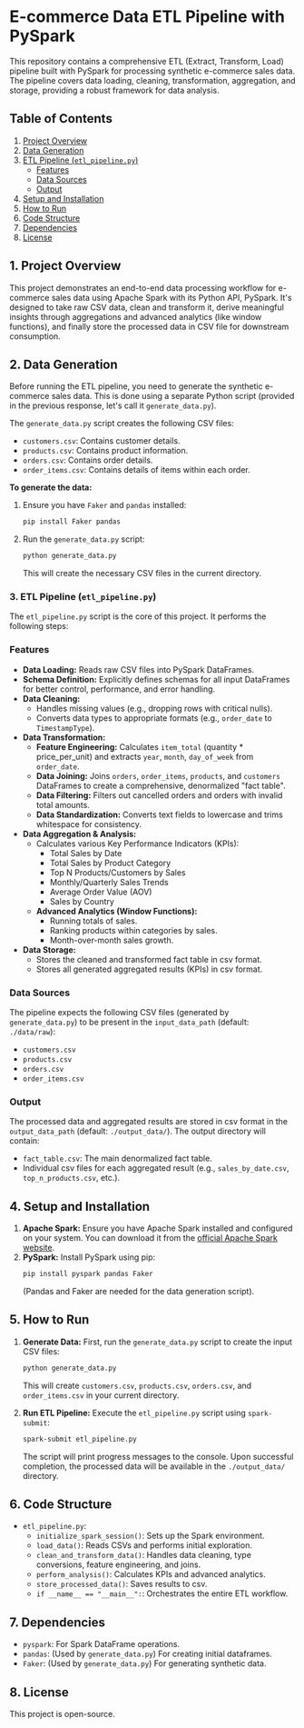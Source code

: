 # E-commerce Data ETL Pipeline with PySpark

This repository contains a comprehensive ETL (Extract, Transform, Load) pipeline built with PySpark for processing synthetic e-commerce sales data. The pipeline covers data loading, cleaning, transformation, aggregation, and storage, providing a robust framework for data analysis.

## Table of Contents

1.  [Project Overview](#1-project-overview)
2.  [Data Generation](#2-data-generation)
3.  [ETL Pipeline (`etl_pipeline.py`)](#3-etl-pipeline-etl_pipelinepy)
    *   [Features](#features)
    *   [Data Sources](#data-sources)
    *   [Output](#output)
4.  [Setup and Installation](#4-setup-and-installation)
5.  [How to Run](#5-how-to-run)
6.  [Code Structure](#6-code-structure)
7.  [Dependencies](#7-dependencies)
8.  [License](#8-license)

## 1. Project Overview

This project demonstrates an end-to-end data processing workflow for e-commerce sales data using Apache Spark with its Python API, PySpark. It's designed to take raw CSV data, clean and transform it, derive meaningful insights through aggregations and advanced analytics (like window functions), and finally store the processed data in CSV file for downstream consumption.

## 2. Data Generation

Before running the ETL pipeline, you need to generate the synthetic e-commerce sales data. This is done using a separate Python script (provided in the previous response, let's call it `generate_data.py`).

The `generate_data.py` script creates the following CSV files:

*   `customers.csv`: Contains customer details.
*   `products.csv`: Contains product information.
*   `orders.csv`: Contains order details.
*   `order_items.csv`: Contains details of items within each order.

**To generate the data:**

1.  Ensure you have `Faker` and `pandas` installed:
    ```bash
    pip install Faker pandas
    ```
2.  Run the `generate_data.py` script:
    ```bash
    python generate_data.py
    ```
    This will create the necessary CSV files in the current directory.

### 3. ETL Pipeline (`etl_pipeline.py`)

The `etl_pipeline.py` script is the core of this project. It performs the following steps:

### Features

*   **Data Loading:** Reads raw CSV files into PySpark DataFrames.
*   **Schema Definition:** Explicitly defines schemas for all input DataFrames for better control, performance, and error handling.
*   **Data Cleaning:**
    *   Handles missing values (e.g., dropping rows with critical nulls).
    *   Converts data types to appropriate formats (e.g., `order_date` to `TimestampType`).
*   **Data Transformation:**
    *   **Feature Engineering:** Calculates `item_total` (quantity * price_per_unit) and extracts `year`, `month`, `day_of_week` from `order_date`.
    *   **Data Joining:** Joins `orders`, `order_items`, `products`, and `customers` DataFrames to create a comprehensive, denormalized "fact table".
    *   **Data Filtering:** Filters out cancelled orders and orders with invalid total amounts.
    *   **Data Standardization:** Converts text fields to lowercase and trims whitespace for consistency.
*   **Data Aggregation & Analysis:**
    *   Calculates various Key Performance Indicators (KPIs):
        *   Total Sales by Date
        *   Total Sales by Product Category
        *   Top N Products/Customers by Sales
        *   Monthly/Quarterly Sales Trends
        *   Average Order Value (AOV)
        *   Sales by Country
    *   **Advanced Analytics (Window Functions):**
        *   Running totals of sales.
        *   Ranking products within categories by sales.
        *   Month-over-month sales growth.
*   **Data Storage:**
    *   Stores the cleaned and transformed fact table in csv format.
    *   Stores all generated aggregated results (KPIs) in csv format.

### Data Sources

The pipeline expects the following CSV files (generated by `generate_data.py`) to be present in the `input_data_path` (default: `./data/raw`):

*   `customers.csv`
*   `products.csv`
*   `orders.csv`
*   `order_items.csv`

### Output

The processed data and aggregated results are stored in csv format in the `output_data_path` (default: `./output_data/`). The output directory will contain:

*   `fact_table.csv`: The main denormalized fact table.
*   Individual csv files for each aggregated result (e.g., `sales_by_date.csv`, `top_n_products.csv`, etc.).

## 4. Setup and Installation

1.  **Apache Spark:** Ensure you have Apache Spark installed and configured on your system. You can download it from the [official Apache Spark website](https://spark.apache.org/downloads.html).
2.  **PySpark:** Install PySpark using pip:
    ```bash
    pip install pyspark pandas Faker
    ```
    (Pandas and Faker are needed for the data generation script).

## 5. How to Run

1.  **Generate Data:** First, run the `generate_data.py` script to create the input CSV files:
    ```bash
    python generate_data.py
    ```
    This will create `customers.csv`, `products.csv`, `orders.csv`, and `order_items.csv` in your current directory.

2.  **Run ETL Pipeline:** Execute the `etl_pipeline.py` script using `spark-submit`:
    ```bash
    spark-submit etl_pipeline.py
    ```

    The script will print progress messages to the console. Upon successful completion, the processed data will be available in the `./output_data/` directory.

## 6. Code Structure

*   `etl_pipeline.py`:
    *   `initialize_spark_session()`: Sets up the Spark environment.
    *   `load_data()`: Reads CSVs and performs initial exploration.
    *   `clean_and_transform_data()`: Handles data cleaning, type conversions, feature engineering, and joins.
    *   `perform_analysis()`: Calculates KPIs and advanced analytics.
    *   `store_processed_data()`: Saves results to csv.
    *   `if __name__ == "__main__":`: Orchestrates the entire ETL workflow.

## 7. Dependencies

*   `pyspark`: For Spark DataFrame operations.
*   `pandas`: (Used by `generate_data.py`) For creating initial dataframes.
*   `Faker`: (Used by `generate_data.py`) For generating synthetic data.

## 8. License

This project is open-source.
